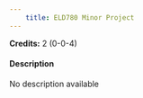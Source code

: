 ```yaml
---
    title: ELD780 Minor Project
---
```

**Credits:** 2 (0-0-4)



#### Description 
No description available